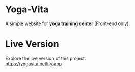 # Yoga-Vita
A simple website for <b>yoga training center</b> (Front-end only).

# Live Version
Explore the live version of this project. <br>
https://yogavita.netlify.app
 
